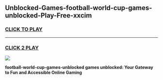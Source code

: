 
## Unblocked-Games-football-world-cup-games-unblocked-Play-Free-xxcim
<h3>
<a href="https://premium76.site?title=football-world-cup-games-unblocked&ref=22A">CLICK TO PLAY</a></h3>
<hr>

<h3>
<a href="https://premium76.site?title=football-world-cup-games-unblocked&ref=22A">CLICK 2 PLAY</a>
  
</h3>

<a href="https://premium76.site?title=football-world-cup-games-unblocked&ref=22A"><img src="https://clearcache.store/games.png"></a>


**football-world-cup-games-unblocked games unblocked: Your Gateway to Fun and Accessible Online Gaming**
